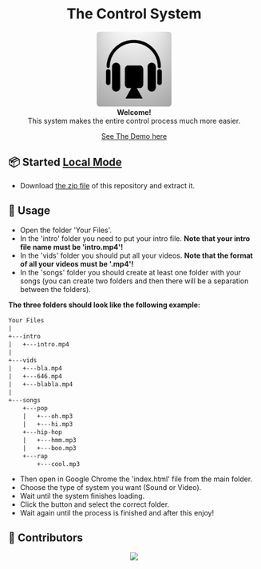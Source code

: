 <h1 align="center">The Control System</h1>

<div align='center'>
<img src="logo.png" height='150px'>
<br>
<b>Welcome!</b>
<br>
This system makes the entire control process much more easier.

[See The Demo here](https://noamzuck.github.io/The-Control-System)
<br>
</div>

## 📦 Started [Local Mode](https://github.com/noamzuck/The-Control-System/archive/refs/heads/main.zip)
  * Download [the zip file](https://github.com/noamzuck/The-Control-System/archive/refs/heads/main.zip) of this repository and extract it.

## 🚀 Usage
  * Open the folder 'Your Files'.
  * In the 'intro' folder you need to put your intro file. <b>Note that your intro file name must be 'intro.mp4'!</b>
  * In the 'vids' folder you should put all your videos. <b>Note that the format of all your videos must be '.mp4'!</b>
  * In the 'songs' folder you should create at least one folder with your songs (you can create two folders and then there will be a separation between the folders).
  
  <b>The three folders should look like the following example:</b>
  ```
  Your Files
  |
  +---intro
  |   +---intro.mp4
  |
  +---vids
  |   +---bla.mp4
  |   +---646.mp4
  |   +---blabla.mp4
  |
  +---songs
      +---pop
      |   +---oh.mp3
      |   +---hi.mp3
      +---hip-hop
      |   +---hmm.mp3
      |   +---boo.mp3
      +---rap
          +---cool.mp3
  ```
  * Then open in Google Chrome the 'index.html' file from the main folder.
  * Choose the type of system you want (Sound or Video).
  * Wait until the system finishes loading.
  * Click the button and select the correct folder.
  * Wait again until the process is finished and after this enjoy!

## 👥 Contributors

<p align="center">
  <a href="https://github.com/noamzuck/The-Control-System/graphs/contributors">
    <img src="https://contrib.rocks/image?repo=noamzuck/The-Control-System" />
  </a>
</p>
